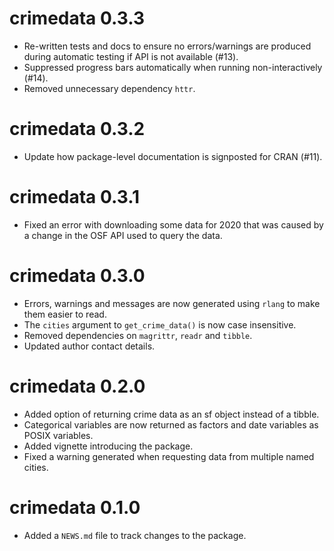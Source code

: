 # crimedata 0.3.3

* Re-written tests and docs to ensure no errors/warnings are produced during
  automatic testing if API is not available (#13).
* Suppressed progress bars automatically when running non-interactively (#14).
* Removed unnecessary dependency `httr`.


# crimedata 0.3.2

* Update how package-level documentation is signposted for CRAN (#11).


# crimedata 0.3.1

* Fixed an error with downloading some data for 2020 that was caused by a 
  change in the OSF API used to query the data.


# crimedata 0.3.0

* Errors, warnings and messages are now generated using `rlang` to make them
  easier to read.
* The `cities` argument to `get_crime_data()` is now case insensitive.
* Removed dependencies on `magrittr`, `readr` and `tibble`.
* Updated author contact details.


# crimedata 0.2.0

* Added option of returning crime data as an sf object instead of a tibble.
* Categorical variables are now returned as factors and date variables as POSIX
  variables.
* Added vignette introducing the package.
* Fixed a warning generated when requesting data from multiple named cities.


# crimedata 0.1.0

* Added a `NEWS.md` file to track changes to the package.
